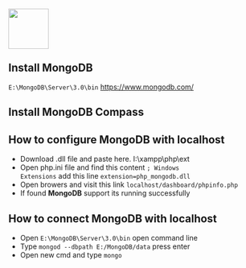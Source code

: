 # <img src="https://objectpartners.com/wp-content/uploads/2015/02/mongodb-logo.png" style="position: relative; top: 5px;" height="80" /> 

## Install MongoDB 
<code>E:\MongoDB\Server\3.0\bin</code>
https://www.mongodb.com/

## Install MongoDB Compass



## How to configure MongoDB with localhost
* Download .dll file and paste here. I:\xampp\php\ext
* Open php.ini file and find this content <code>; Windows Extensions</code> add this line <code>extension=php_mongodb.dll</code>
* Open browers and visit this link <code>localhost/dashboard/phpinfo.php</code>
* If found <b>MongoDB</b> support its running successfully


## How to connect MongoDB with localhost
* Open <code>E:\MongoDB\Server\3.0\bin</code> open command line
* Type <code>mongod --dbpath E:/MongoDB/data</code> press enter
* Open new cmd and type <code>mongo</code>